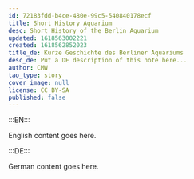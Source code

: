 ```yaml
---
id: 72183fdd-b4ce-480e-99c5-540840178ecf
title: Short History Aquarium
desc: Short History of the Berlin Aquarium
updated: 1618563002221
created: 1618562852023
title_de: Kurze Geschichte des Berliner Aquariums
desc_de: Put a DE description of this note here...
author: CMW
tao_type: story
cover_image: null
license: CC BY-SA
published: false
---
```


:::EN:::

English content goes here.

:::DE:::

German content goes here.
